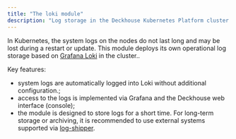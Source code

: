 ```yaml
---
title: "The loki module"
description: "Log storage in the Deckhouse Kubernetes Platform cluster based on Grafana Loki."
---
```


In Kubernetes, the system logs on the nodes do not last long and may be lost during a restart or update. This module deploys its own operational log storage based on [Grafana Loki](https://grafana.com/oss/loki/) in the cluster..

Key features:

- system logs are automatically logged into Loki without additional configuration.;
- access to the logs is implemented via Grafana and the Deckhouse web interface (console);
- the module is designed to store logs for a short time. For long-term storage or archiving, it is recommended to use external systems supported via [log-shipper](../log-shipper/).
